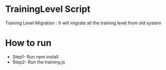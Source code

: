 # TrainingLevel Script
Training Level Migration : It will migrate all the training level from old system

# How to run
* Step1- Run npm install
* Step2- Run the training.js

